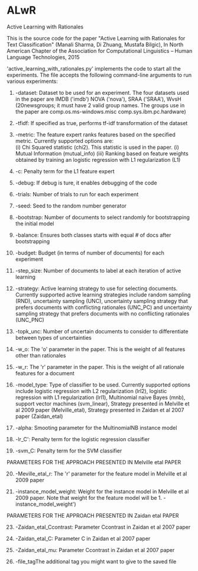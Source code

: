 # ALwR
Active Learning with Rationales


This is the source code for the paper "Active Learning with Rationales for Text Classification" (Manali Sharma, Di Zhuang, Mustafa Bilgic), In North American Chapter of the Association for Computational Linguistics – Human Language Technologies, 2015

'active_learning_with_rationales.py' implements the code to start all the experiments. The file accepts the following command-line arguments to run various experiments:


1. -dataset: Dataset to be used for an experiment. The four datasets used in the paper are IMDB ('imdb') NOVA ('nova'), SRAA ('SRAA'), WvsH (20newsgroups; it must have 2 valid group names. 
	The groups use in the paper are comp.os.ms-windows.misc comp.sys.ibm.pc.hardware)

2. -tfidf: If specified as true, performs tf-idf transformation of the dataset

3. -metric: The feature expert ranks features based on the specified metric. Currently supported options are:	
	(i) Chi Squared statistic (chi2). This statistic is used in the paper.
	(i) Mutual Information (mutual_info)
	(iii) Ranking based on feature weights obtained by training an logistic regression with L1 regularization (L1)
                        
4. -c: Penalty term for the L1 feature expert

5. -debug: If debug is ture, it enables debugging of the code

6. -trials: Number of trials to run for each experiment

7. -seed: Seed to the random number generator

8. -bootstrap: Number of documents to select randomly for bootstrapping the initial model

9. -balance: Ensures both classes starts with equal # of docs after bootstrapping

10. -budget: Budget (in terms of number of documents) for each experiment

11. -step_size: Number of documents to label at each iteration of active learning

12. -strategy: Active learning strategy to use for selecting documents. Currently supported active learning strategies include random sampling (RND), uncertainty sampling (UNC), 
	uncertainty sampling strategy that prefers documents with conflicting rationales (UNC_PC) and uncertainty sampling strategy that prefers documents with no conflicting rationales (UNC_PNC)

13. -topk_unc: Number of uncertain documents to consider to differentiate between types of uncertainties

14. -w_o: The 'o' parameter in the paper. This is the weight of all features other than rationales

15. -w_r: The 'r' parameter in the paper. This is the weight of all rationale features for a document

16. -model_type: Type of classifier to be used. Currently supported options include logistic regression with L2 regularization (lrl2), logistic regression with L1 regularization (lrl1), 
	Multinomial naive Bayes (mnb), support vector machines (svm_linear), Strategy presented in Melville et al 2009 paper (Melville_etal), Strategy presented in Zaidan et al 2007 paper (Zaidan_etal)

17. -alpha: Smooting parameter for the MultinomialNB instance model

18. -lr_C': Penalty term for the logistic regression classifier

19. -svm_C: Penalty term for the SVM classifier


PARAMETERS FOR THE APPROACH PRESENTED IN Melville etal PAPER

20. -Meville_etal_r: The 'r' parameter for the feature model in Melville  et al 2009 paper

21. -instance_model_weight: Weight for the instance model in Melville  et al 2009 paper. Note that weight for the feature model will be 1. - instance_model_weight')

PARAMETERS FOR THE APPROACH PRESENTED IN Zaidan etal PAPER        

23. -Zaidan_etal_Ccontrast: Parameter Ccontrast in Zaidan et al 2007 paper

24. -Zaidan_etal_C: Parameter C in Zaidan et al 2007 paper

25. -Zaidan_etal_mu: Parameter Ccontrast in Zaidan et al 2007 paper


26. -file_tagThe additional tag you might want to give to the saved file

 
